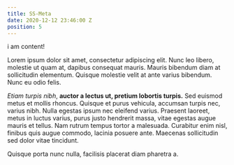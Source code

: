 ```yaml
---
title: SS-Meta
date: 2020-12-12 23:46:00 Z
position: 5
---
```


i am content!

Lorem ipsum dolor sit amet, consectetur adipiscing elit. Nunc leo libero, molestie ut quam at, dapibus consequat mauris. Mauris bibendum diam at sollicitudin elementum. Quisque molestie velit at ante varius bibendum. Nunc eu odio felis. 

*Etiam turpis nibh*, **auctor a lectus ut, pretium lobortis turpis.** Sed euismod metus et mollis rhoncus. Quisque et purus vehicula, accumsan turpis nec, varius nibh. Nulla egestas ipsum nec eleifend varius. Praesent laoreet, metus in luctus varius, purus justo hendrerit massa, vitae egestas augue mauris et tellus. Nam rutrum tempus tortor a malesuada. Curabitur enim nisl, finibus quis augue commodo, lacinia posuere ante. Maecenas sollicitudin sed dolor vitae tincidunt. 

Quisque porta nunc nulla, facilisis placerat diam pharetra a.